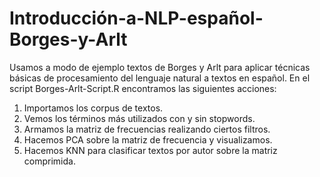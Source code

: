 # Introducción-a-NLP-español-Borges-y-Arlt
Usamos a modo de ejemplo textos de Borges y Arlt para aplicar técnicas básicas de procesamiento del lenguaje natural a textos en español. En el script Borges-Arlt-Script.R encontramos las siguientes acciones:

1. Importamos los corpus de textos.
2. Vemos los términos más utilizados con y sin stopwords.
3. Armamos la matriz de frecuencias realizando ciertos filtros.
4. Hacemos PCA sobre la matriz de frecuencia y visualizamos. 
5. Hacemos KNN para clasificar textos por autor sobre la matriz comprimida.



